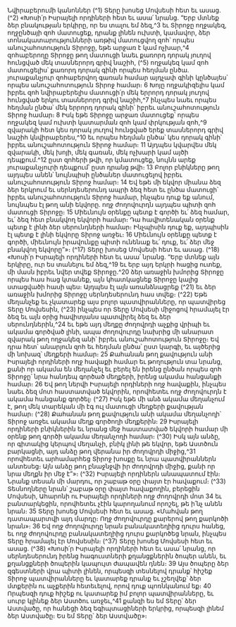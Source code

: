 
Նվիրաբերումի կանոններ
(^1) Տերը խոսեց Մովսեսի հետ եւ ասաց. (^2) «Խոսի՛ր Իսրայելի որդիների հետ եւ ասա՛ նրանց. “Երբ մտնեք ձեր
բնակության երկիրը, որ ես տալու եմ ձեզ,^3 եւ Տիրոջը ողջակեզ, ողջընծայի զոհ մատուցեք, դրանք լինեն ուխտի,
կամավոր, ձեր տոնակատարությունների առթիվ մատուցվող զոհ՝ որպես անուշահոտություն Տիրոջը, եթե արջառ է կամ
ոչխար,^4 զոհաբերողը Տիրոջը թող մատուցի նաեւ քառորդ դորակ յուղով հունցված մեկ տասներորդ գրիվ նաշիհ,
(^5) ողջակեզ կամ զոհ մատուցելիս՝ քառորդ դորակ գինի որպես հեղման ընծա. յուրաքանչյուր զոհաբերվող գառան համար
այդչափ գինի կընծայես՝ որպես անուշահոտություն Տիրոջ համար։ 6 Խոյը ողջակիզելիս կամ իբրեւ զոհ նվիրաբերելիս
մատուցի՛ր մեկ երրորդ դորակ յուղով հունցված երկու տասներորդ գրիվ նաշիհ,^7 ինչպես նաեւ որպես հեղման ընծա՝
մեկ երրորդ դորակ գինի՝ իբրեւ անուշահոտություն Տիրոջ համար։ 8 Իսկ եթե Տիրոջը արջառ մատուցեք՝ որպես ողջակեզ
կամ ուխտի կատարման զոհ կամ փրկության զոհ,^9 զվարակի հետ կես դորակ յուղով հունցված երեք տասներորդ գրիվ
նաշիհ կնվիրաբերես,^10 եւ որպես հեղման ընծա՝ կես դորակ գինի՝ իբրեւ անուշահոտություն Տիրոջ համար։ 11 Այդպես
կվարվես մեկ զվարակի, մեկ խոյի, մեկ գառան, մեկ ոչխարի կամ այծի դեպքում.^12 ըստ զոհերի թվի, որ կմատուցեք,
նույնն արեք յուրաքանչյուրի դեպքում՝ ըստ դրանց թվի։ 13 Բոլոր բնիկները թող այդպես անեն՝ նույնպիսի ընծաներ
մատուցելով իբրեւ անուշահոտություն Տիրոջ համար։ 14 Եվ եթե մի եկվոր միանա ձեզ ձեր երկրում եւ սերնդեսերունդ
ապրի ձեզ հետ եւ ընծա մատուցի՝ իբրեւ անուշահոտություն Տիրոջ համար, ինչպես դուք եք անում, նույնպես էլ թող անի
եկվորը. ողջ ժողովուրդն այդպես պիտի զոհ մատուցի Տիրոջը։ 15 Միեւնույն օրենքը պետք է գործի եւ՛ ձեզ համար, եւ՛ ձեզ
հետ բնակվող եկվորի համար։ Դա հավիտենական օրենք պետք է լինի ձեր սերունդների համար։ Ինչպիսին դուք եք,
այդպիսին էլ պետք է լինի եկվորը Տիրոջ առջեւ։ 16 Միեւնույն օրենքը պետք է գործի, միեւնույն իրավունքը պիտի ունենաք
եւ՛ դուք, եւ՛ ձեր մեջ բնակվող եկվորը”»։
(^17) Տերը խոսեց Մովսեսի հետ եւ ասաց. (^18) «Խոսի՛ր Իսրայելի որդիների հետ եւ ասա՛ նրանց. “Երբ մտնեք այն երկիրը,
ուր ես տանելու եմ ձեզ,^19 եւ երբ այդ երկրի հացից ուտեք, մի մասն իբրեւ նվեր տվեք Տիրոջը.^20 ձեր առաջին խմորից
Տիրոջը որպես հաս հաց կտանեք, այն կհատկացնեք Տիրոջը կալից ստացվածի հասի պես։ Այդպես էլ այն առանձնացրեք
(^21) եւ ձեր առաջին խմորից Տիրոջը սերնդեսերունդ հաս տվեք։
(^22) Եթե մեղանչեք եւ չկատարեք այս բոլոր պատվիրանները, որ պատվիրեց Տերը Մովսեսին, (^23) ինչպես որ Տերը
Մովսեսի միջոցով հրամայել էր ձեզ եւ այն օրից հավիտյանս պատվիրել ձեզ եւ ձեր սերունդներին,^24 եւ եթե այդ մեղքը
ժողովրդի աչքից վրիպի եւ ակամա գործված լինի, ապա ժողովուրդը նախրից մի անարատ զվարակ թող ողջակեզ անի՝
իբրեւ անուշահոտություն Տիրոջը։ Եվ դրա հետ՝ անարյուն զոհ եւ հեղման ընծա՝ ըստ կարգի, եւ այծերից մի նոխազ՝
մեղքերի համար։ 25 Քահանան թող քավություն անի Իսրայելի որդիների ողջ հավաքի համար եւ թողություն տա նրանց,
քանի որ ակամա են մեղանչել եւ բերել են իրենց ընծան որպես զոհ Տիրոջը՝ նրա հանդեպ գործած մեղքերի, իրենց ակամա
հանցանքի համար։ 26 Եվ թող ներվի Իսրայելի որդիների ողջ հավաքին, ինչպես նաեւ ձեզ մոտ հաստատված եկվորին,
որովհետեւ ողջ ժողովուրդն է ակամա հանցանք գործել։
(^27) Իսկ եթե մի անձ ակամա մեղանչում է, թող մեկ տարեկան մի էգ ուլ մատուցի մեղքերի քավության համար։
(^28) Քահանան թող քավություն անի ակամա մեղանչողի՝ Տիրոջ առջեւ ակամա մեղք գործողի մեղքերին։ 29 Իսրայելի
որդիների բնիկներին եւ նրանց մեջ հաստատված եկվորի համար մի օրենք թող գործի ակամա մեղանչողի համար։
(^30) Իսկ այն անձը, որ գիտակից կերպով մեղանչի, բնիկ լինի թե եկվոր, եթե Աստծուն բարկացնի, այդ անձը թող
վերանա իր ժողովրդի միջից,^31 որովհետեւ արհամարհեց Տիրոջ խոսքը եւ նրա պատվիրաններն անտեսեց։ Այն անձը թող
բնաջնջվի իր ժողովրդի միջից, քանի որ նրա մեղքն իր մեջ է”»։
(^32) Իսրայելի որդիներն անապատում էին։ Նրանք տեսան մի մարդու, որ շաբաթ օրը փայտ էր հավաքում։
(^33) Տեսնողները նրան՝ շաբաթ օրը փայտ հավաքողին, բերեցին Մովսեսի, Ահարոնի ու Իսրայելի որդիների ողջ ժողովրդի
մոտ 34 եւ բանտարկեցին, որովհետեւ չէին կարողանում որոշել, թե ի՛նչ անեն նրան։ 35 Տերը խոսեց Մովսեսի հետ եւ ասաց.
«Մահվան թող դատապարտվի այդ մարդը։ Ողջ ժողովուրդը քարերով թող քարկոծի նրան»։ 36 Եվ ողջ ժողովուրդը նրան
բանակատեղիից դուրս հանեց, եւ ողջ ժողովուրդը բանակատեղիից դուրս քարկոծեց նրան, ինչպես Տերը հրամայել էր
Մովսեսին։
(^37) Տերը խոսեց Մովսեսի հետ եւ ասաց. (^38) «Խոսի՛ր Իսրայելի որդիների հետ եւ ասա՛ նրանց, որ սերնդեսերունդ իրենց
հագուստների քղանցքներին ծոպեր անեն, եւ քղանցքների ծոպերին կապույտ ժապավեն դնեն։ 39 Այս ծոպերը ձեր
զգեստների վրա պիտի լինեն, որպեսզի տեսնելով դրանք՝ հիշեք Տիրոջ պատվիրանները եւ կատարեք դրանք եւ չշեղվեք՝
ձեր մտքերին ու աչքերին հետեւելով, որով դուք պոռնկանում եք։ 40 Որպեսզի դուք հիշեք ու կատարեք իմ բոլոր
պատվիրանները, եւ սուրբ կլինեք ձեր Աստծու առջեւ,^41 քանզի ես եմ Տերը՝ ձեր Աստվածը, որ հանեցի ձեզ
եգիպտացիների երկրից, որպեսզի լինեմ ձեր Աստվածը։ Ես եմ Տերը՝ ձեր Աստվածը»։
